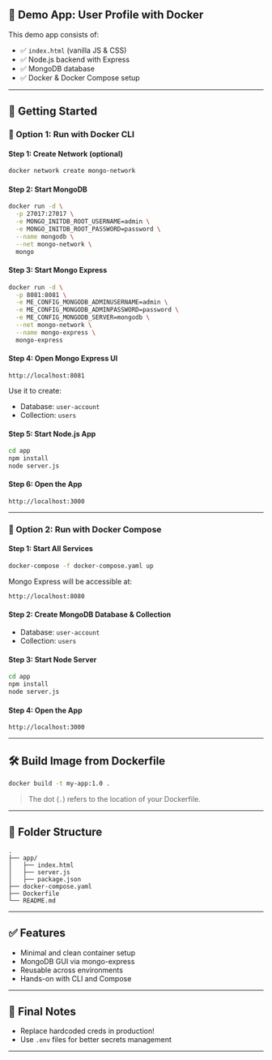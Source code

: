 ## 🧩 Demo App: User Profile with Docker

This demo app consists of:

- ✅ `index.html` (vanilla JS & CSS)
- ✅ Node.js backend with Express
- ✅ MongoDB database
- ✅ Docker & Docker Compose setup

---

## 🚀 Getting Started

### 🔧 Option 1: Run with Docker CLI

#### Step 1: Create Network (optional)

```bash
docker network create mongo-network
```

#### Step 2: Start MongoDB

```bash
docker run -d \
  -p 27017:27017 \
  -e MONGO_INITDB_ROOT_USERNAME=admin \
  -e MONGO_INITDB_ROOT_PASSWORD=password \
  --name mongodb \
  --net mongo-network \
  mongo

```

#### Step 3: Start Mongo Express

```bash
docker run -d \
  -p 8081:8081 \
  -e ME_CONFIG_MONGODB_ADMINUSERNAME=admin \
  -e ME_CONFIG_MONGODB_ADMINPASSWORD=password \
  -e ME_CONFIG_MONGODB_SERVER=mongodb \
  --net mongo-network \
  --name mongo-express \
  mongo-express

```

#### Step 4: Open Mongo Express UI

```
http://localhost:8081
```

Use it to create:

- Database: `user-account`
- Collection: `users`

#### Step 5: Start Node.js App

```bash
cd app
npm install
node server.js
```

#### Step 6: Open the App

```
http://localhost:3000
```

---

### 🐳 Option 2: Run with Docker Compose

#### Step 1: Start All Services

```bash
docker-compose -f docker-compose.yaml up
```

Mongo Express will be accessible at:

```
http://localhost:8080
```

#### Step 2: Create MongoDB Database & Collection

- Database: `user-account`
- Collection: `users`

#### Step 3: Start Node Server

```bash
cd app
npm install
node server.js
```

#### Step 4: Open the App

```
http://localhost:3000
```

---

## 🛠️ Build Image from Dockerfile

```bash
docker build -t my-app:1.0 .
```

> The dot (`.`) refers to the location of your Dockerfile.

---

## 📁 Folder Structure

```
.
├── app/
│   ├── index.html
│   ├── server.js
│   ├── package.json
├── docker-compose.yaml
├── Dockerfile
└── README.md
```

---

## ✅ Features

- Minimal and clean container setup
- MongoDB GUI via mongo-express
- Reusable across environments
- Hands-on with CLI and Compose

---

## 🙌 Final Notes

- Replace hardcoded creds in production!
- Use `.env` files for better secrets management

---
